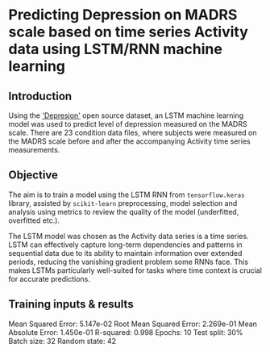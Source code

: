 # Predicting Depression on MADRS scale based on time series Activity data using LSTM/RNN machine learning

## Introduction
Using the ['Depresjon'](https://datasets.simula.no/depresjon/) open source dataset, an LSTM machine learning model was 
used to predict level of depression measured on the MADRS scale. There are 23 condition data files, where subjects were 
measured on the MADRS scale before and after the accompanying Activity time series measurements.

## Objective
The aim is to train a model using the LSTM RNN from `tensorflow.keras` library, assisted by `scikit-learn` 
preprocessing, model selection and analysis using metrics to review the quality of the model (underfitted, overfitted etc.).

The LSTM model was chosen as the Activity data series is a time series.
LSTM can effectively capture long-term dependencies and patterns in sequential data due to its ability to maintain 
information over extended periods, reducing the vanishing gradient problem some RNNs face. This makes 
LSTMs particularly well-suited for tasks where time context is crucial for accurate predictions.


## Training inputs & results
Mean Squared Error: 5.147e-02
Root Mean Squared Error: 2.269e-01
Mean Absolute Error: 1.450e-01
R-squared: 0.998
Epochs: 10
Test split: 30%
Batch size: 32
Random state: 42
